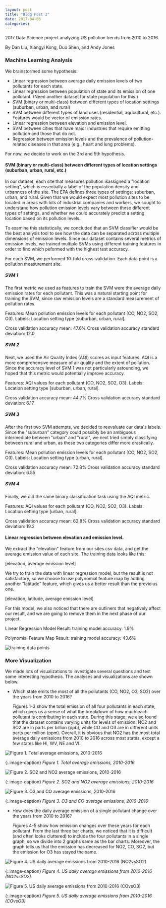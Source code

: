 ```yaml
---
layout: post
title: "Blog Post 2"
date: 2017-04-06
categories: 
---
```

2017 Data Science project analyzing US pollution trends from 2010 to 2016.


By Dan Liu, Xiangyi Kong, Duo Shen, and Andy Jones

### Machine Learning Analysis
We brainstormed some hypothesis:

* Linear regression between average daily emission levels of two pollutants for each state.
* Linear regression between population of state and its emission of one pollutant. (Need another dataset for state population for this.)
* SVM (binary or multi-class) between different types of location settings (suburban, urban, and rural)
* SVM between different types of land uses (residential, agricultural, etc.).
Features would be vector of emission rates.
* Linear regression between elevation and emission level.
* SVM between cities that have major industries that require emitting pollution and those that do not.
* Regression between emission levels and the prevalence of pollution-related diseases in that area (e.g., heart and lung problems).

For now, we decide to work on the 3rd and 5th hypothesis.

#### SVM (binary or multi-class) between different types of location settings (suburban, urban, rural, etc.)

In our dataset, each site that measures pollution isassigned a "location setting", which is essentially a label of the population density and urbanness of the site. The EPA defines three types of settings: suburban, urban, and rural. Given that we would expect most pollution sites to be located in areas with lots of industrial companies and workers, we sought to understand how pollution emission levels vary between these different types of settings, and whether we could accurately predict a setting location based on its pollution levels.

To examine this statistically, we concluded that an SVM classifier would be the best analysis tool to see how the data can be separated across multiple dimensions of emission levels. Since our dataset contains several metrics of emission levels, we trained multiple SVMs using different training features in order to find which peformed with the highest test accuracy.

For each SVM, we performed 10-fold cross-validation. Each data point is a pollution measurement site.

##### SVM 1
The first metric we used as features to train the SVM were the average daily emission rates for each pollutant. This was a natural starting point for training the SVM, since raw emission levels are a standard measurement of pollution rates.

Features: Mean pollution emission levels for each pollutant (CO, NO2, SO2, O3).
Labels: Location setting type [suburban, urban, rural].

Cross validation accuracy mean: 47.6%
Cross validation accuracy standard deviation: 12.0

##### SVM 2
Next, we used the Air Quality Index (AQI) scores as input features. AQI is a more comprehensive measure of air quality and the extent of pollution. Since the accuracy level of SVM 1 was not particularly astounding, we hoped that this metric would potentially improve accuracy.

Features: AQI values for each pollutant (CO, NO2, SO2, O3).
Labels: Location setting type [suburban, urban, rural].

Cross validation accuracy mean: 44.7%
Cross validation accuracy standard deviation: 6.17

##### SVM 3
After the first two SVM attempts, we decided to reevaluate our data's labels. Since the "suburban" category could possibly be an ambiguous intermediate between "urban" and "rural", we next tried simply classifying between rural and urban, as these two categories differ more drastically.

Features: Mean pollution emission levels for each pollutant (CO, NO2, SO2, O3).
Labels: Location setting type [urban, rural].

Cross validation accuracy mean: 72.8%
Cross validation accuracy standard deviation: 6.55

##### SVM 4
Finally, we did the same binary classification task using the AQI metric.

Features: AQI values for each pollutant (CO, NO2, SO2, O3).
Labels: Location setting type [urban, rural].

Cross validation accuracy mean: 62.8%
Cross validation accuracy standard deviation: 19.2


#### Linear regression between elevation and emission level.

We extract the "elevation" feature from our sites.csv data, and get the average emission value of each site. The training data looks like this:

[elevation, average emission level]

We try to train the data with linear regression model, but the result is not satisfactory, so we choose to use polynomial feature map by adding another "latitude" feature, which gives us a better result than the previoius one.  

[elevation, latitude, average emission level]

For this model, we also noticed that there are outliners that negatively affect our result, and we are going to remove them in the next phase of our project. 

Linear Regression Model Result:
training model accuracy: 1.9%

Polynomial Feature Map Result:
training model accuracy: 43.6%

![training data points](/images/datapoints.png)



### More Visualization
We made lots of visualizations to investigate several questions and test some interesting hypothesis. The analyses and visualizations are shown below.

* Which state emits the most of all the pollutants (CO, NO2, O3, SO2) over the years from 2010 to 2016?

	Figures 1-3 show the total emission of all four pollutants in each state,  which gives us a sense of what the breakdown of how much each pollutant is contributing in each state. During this stage, we also found that the dataset contains varying units for levels of emission: NO2 and SO2 are in parts per billion (ppb), while CO and O3 are in different units parts per million (ppm). Overall, it is obvious that NO2 has the most total average daily emissions from 2010 to 2016 across most states, except a few states like HI, WV, NE and VI.

![Figure 1. Total average emissions, 2010-2016](/images/Total_average_emissions_2010-2016.png) 

{:.image-caption}
*Figure 1. Total average emissions, 2010-2016*

![Figure 2. SO2 and NO2 average emissions, 2010-2016](/images/SO2_and_NO2_average_emissions_2010-2016.png)

{:.image-caption}
*Figure 2. SO2 and NO2 average emissions, 2010-2016*

![Figure 3. O3 and CO average emissions, 2010-2016](/images/O3_and_CO_average_emissions_2010-2016.png)

{:.image-caption}
*Figure 3. O3 and CO average emissions, 2010-2016*

* How does the daily average emission of a single pollutant change over the years from 2010 to 2016?

	Figures 4-5 show how emission changes over these years for each pollutant.  From the last three bar charts, we noticed that it is difficult (and often looks cluttered) to include the four pollutants in a single graph, so we divide into 2 graphs same as the bar charts. Moreover, the graph tells us that the emission has decreased for NO2, CO, SO2, but the emission for O3 has stayed the same.

![Figure 4. US daily average emissions from 2010-2016 (NO2vsSO2)](/images/US_daily_average_emissions_from_2010-2016_NO2vsSO2.png)

{:.image-caption}
*Figure 4. US daily average emissions from 2010-2016 (NO2vsSO2)*

![Figure 5. US daily average emissions from 2010-2016 (COvsO3)](/images/US_daily_average_emissions_from_2010-2016_COvsO3.png)

{:.image-caption}
*Figure 5. US daily average emissions from 2010-2016 (COvsO3)*




